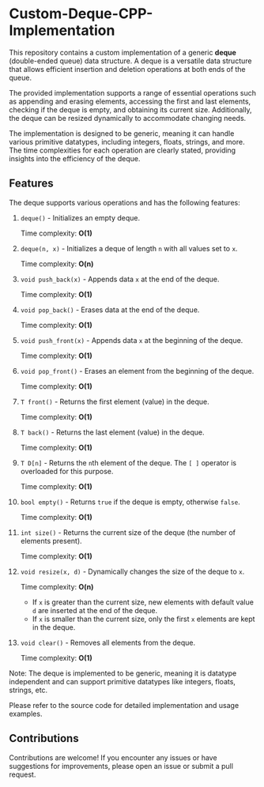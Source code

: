 # Custom-Deque-CPP-Implementation

This repository contains a custom implementation of a generic **deque** (double-ended queue) data structure. A deque is a versatile data structure that allows efficient insertion and deletion operations at both ends of the queue.

The provided implementation supports a range of essential operations such as appending and erasing elements, accessing the first and last elements, checking if the deque is empty, and obtaining its current size. Additionally, the deque can be resized dynamically to accommodate changing needs.

The implementation is designed to be generic, meaning it can handle various primitive datatypes, including integers, floats, strings, and more. The time complexities for each operation are clearly stated, providing insights into the efficiency of the deque.

## Features

The deque supports various operations and has the following features:

1. `deque()` - Initializes an empty deque.

   Time complexity: **O(1)**

2. `deque(n, x)` - Initializes a deque of length `n` with all values set to `x`.

   Time complexity: **O(n)**

3. `void push_back(x)` - Appends data `x` at the end of the deque.

   Time complexity: **O(1)**

4. `void pop_back()` - Erases data at the end of the deque.

   Time complexity: **O(1)**

5. `void push_front(x)` - Appends data `x` at the beginning of the deque.

   Time complexity: **O(1)**

6. `void pop_front()` - Erases an element from the beginning of the deque.

   Time complexity: **O(1)**

7. `T front()` - Returns the first element (value) in the deque.

   Time complexity: **O(1)**

8. `T back()` - Returns the last element (value) in the deque.

   Time complexity: **O(1)**

9. `T D[n]` - Returns the `n`th element of the deque. The `[ ]` operator is overloaded for this purpose.

   Time complexity: **O(1)**

10. `bool empty()` - Returns `true` if the deque is empty, otherwise `false`.

    Time complexity: **O(1)**

11. `int size()` - Returns the current size of the deque (the number of elements present).

    Time complexity: **O(1)**

12. `void resize(x, d)` - Dynamically changes the size of the deque to `x`.

    Time complexity: **O(n)**

    - If `x` is greater than the current size, new elements with default value `d` are inserted at the end of the deque.
    - If `x` is smaller than the current size, only the first `x` elements are kept in the deque.

13. `void clear()` - Removes all elements from the deque.

    Time complexity: **O(1)**

Note: The deque is implemented to be generic, meaning it is datatype independent and can support primitive datatypes like integers, floats, strings, etc.

Please refer to the source code for detailed implementation and usage examples.

## Contributions

Contributions are welcome! If you encounter any issues or have suggestions for improvements, please open an issue or submit a pull request.
